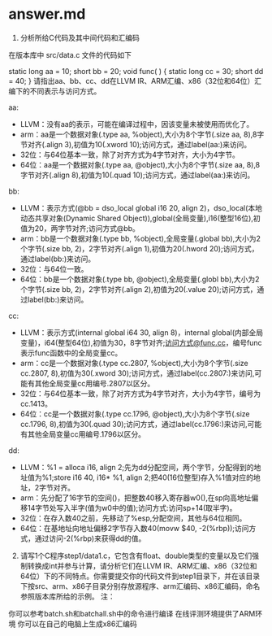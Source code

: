 # answer.md

1. 分析所给C代码及其中间代码和汇编码

在版本库中 src/data.c 文件的代码如下

static long aa = 10;
short bb = 20;
void func( ) {
    static long cc = 30;
    short dd = 40;
}
请指出aa、bb、cc、dd在LLVM IR、ARM汇编、x86（32位和64位）汇编下的不同表示与访问方式。

aa:

- LLVM：没有aa的表示，可能在编译过程中，因该变量未被使用而优化了。
- arm：aa是一个数据对象(.type	aa, %object),大小为8个字节(.size	aa, 8),8字节对齐(.align	3),初值为10(.xword	10);访问方式，通过label(aa:)来访问。
- 32位：与64位基本一致，除了对齐方式为4字节对齐，大小为4字节。
- 64位：aa是一个数据对象(.type	aa, @object),大小为8个字节(.size	aa, 8),8字节对齐(.align 8),初值为10(.quad	10);访问方式，通过label(aa:)来访问。

bb:

- LLVM：表示方式(@bb = dso_local global i16 20, align 2)，dso_local(本地动态共享对象(Dynamic Shared Object)),global(全局变量),i16(整型16位),初值为20，两字节对齐;访问方式@bb。
- arm：bb是一个数据对象(.type	bb, %object),全局变量(.global	bb),大小为2个字节(.size	bb, 2)，2字节对齐(.align	1),初值为20(.hword	20);访问方式，通过label(bb:)来访问。
- 32位：与64位一致。
- 64位：bb是一个数据对象(.type	bb, @object),全局变量(.globl	bb),大小为2个字节(.size	bb, 2)，2字节对齐(.align 2),初值为20(.value	20);访问方式，通过label(bb:)来访问。

cc:

- LLVM：表示方式(internal global i64 30, align 8)，internal global(内部全局变量)，i64(整型64位),初值为30，8字节对齐;访问方式@func.cc，编号func表示func函数中的全局变量cc。
- arm：cc是一个数据对象(.type	cc.2807, %object),大小为8个字节(.size	cc.2807, 8),初值为30(.xword	30);访问方式，通过label(cc.2807:)来访问,可能有其他全局变量cc用编号.2807以区分。
- 32位：与64位基本一致，除了对齐方式为4字节对齐，大小为4字节，编号为cc.1413。
- 64位：cc是一个数据对象(.type	cc.1796, @object),大小为8个字节(.size	cc.1796, 8),初值为30(.quad	30);访问方式，通过label(cc.1796:)来访问,可能有其他全局变量cc用编号.1796以区分。

dd:

- LLVM：%1 = alloca i16, align 2;先为dd分配空间，两个字节，分配得到的地址值为%1;store i16 40, i16* %1, align 2;把40(16位整型)存入%1值对应的地址，2字节对齐。
- arm：先分配了16字节的空间()，把整数40移入寄存器w0(),在sp向高地址偏移14字节处写入半字(值为w0中的值);访问方式:访问sp+14(取半字)。
- 32位：在存入数40之前，先移动了%esp,分配空间，其他与64位相同。
- 64位：在基地址向地址偏移2字节存入数40(movw	$40, -2(%rbp));访问方式，通过访问-2(%rbp)来获得dd的值。

2. 请写1个C程序step1/data1.c，它包含有float、double类型的变量以及它们强制转换成int并参与计算，请分析它们在LLVM IR、ARM汇编、x86（32位和64位）下的不同特点。你需要提交你的代码文件到step1目录下，并在该目录下按src、arm、x86子目录分别存放源程序、arm汇编码、x86汇编码，命名参照版本库所给的示例。
注：

你可以参考batch.sh和batchall.sh中的命令进行编译
在线评测环境提供了ARM环境
你可以在自己的电脑上生成x86汇编码